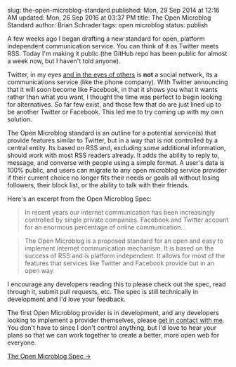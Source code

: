 slug: the-open-microblog-standard
published: Mon, 29 Sep 2014 at 12:16 AM
updated: Mon, 26 Sep 2016 at 03:37 PM
title: The Open Microblog Standard
author: Brian Schrader
tags: open microblog
status: publish

A few weeks ago I began drafting a new standard for open, platform independent communication service. You can think of it as Twitter meets RSS. Today I'm making it public (the GitHub repo has been public for almost a week now, but I haven't told anyone). 

Twitter, in my eyes [and in the eyes of others][cr] is **not** a social network, its a communications service (like the phone company). With Twitter announcing that it will soon become like Facebook, in that it shows you what it wants rather than what you want, I thought the time was perfect to begin looking for alternatives. So far few exist, and those few that do are just lined up to be another Twitter or Facebook. This led me to try coming up with my own solution.

The Open Microblog standard is an outline for a potential service(s) that provide features similar to Twitter, but in a way that is not controlled by a central entity. Its based on RSS and, excluding some additional information, should work with most RSS readers already. It adds the ability to reply to, message, and converse with people using a simple format. A user's data is 100% public, and users can migrate to any open microblog service provider if their current choice no longer fits their needs or goals all without losing followers, their block list, or the ability to talk with their friends. 

Here's an excerpt from the Open Microblog Spec:

> In recent years our internet communication has been increasingly controlled by single private companies. Facebook and Twitter account for an enormous percentage of online communication... 

> The Open Microblog is a proposed standard for an open and easy to implement internet communication mechanism. It is based on the success of RSS and is platform independent. It allows for most of the features that services like Twitter and Facebook provide but in an open way.

I encourage any developers reading this to please check out the spec, read through it, submit pull requests, etc. The spec is still technically in development and I'd love your feedback.

The first Open Microblog provider is in development, and any developers looking to implement a provider themselves, please [get in contact with me][contact]. You don't have to since I don't control anything, but I'd love to hear your plans so that we can work together to create a better, more open web for everyone.

[The Open Microblog Spec &#8594;](https://github.com/Sonictherocketman/Open-Microblog)

[contact]: http://brianschrader.com/about
[cr]: http://globalspin.com/2014/09/communication-news-entertainment/
